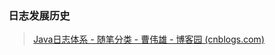 ### 日志发展历史

> [Java日志体系 - 随笔分类 - 曹伟雄 - 博客园 (cnblogs.com)](https://www.cnblogs.com/caoweixiong/category/1515706.html)

